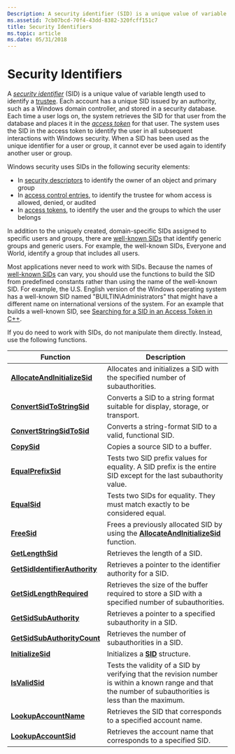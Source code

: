 ```yaml
---
Description: A security identifier (SID) is a unique value of variable length used to identify a trustee.
ms.assetid: 7cb07bcd-70f4-43dd-8382-320fcff151c7
title: Security Identifiers
ms.topic: article
ms.date: 05/31/2018
---
```


# Security Identifiers

A [*security identifier*](/windows/desktop/SecGloss/s-gly) (SID) is a unique value of variable length used to identify a [trustee](trustees.md). Each account has a unique SID issued by an authority, such as a Windows domain controller, and stored in a security database. Each time a user logs on, the system retrieves the SID for that user from the database and places it in the [*access token*](/windows/desktop/SecGloss/a-gly) for that user. The system uses the SID in the access token to identify the user in all subsequent interactions with Windows security. When a SID has been used as the unique identifier for a user or group, it cannot ever be used again to identify another user or group.

Windows security uses SIDs in the following security elements:

-   In [security descriptors](security-descriptors.md) to identify the owner of an object and primary group
-   In [access control entries](access-control-entries.md), to identify the trustee for whom access is allowed, denied, or audited
-   In [access tokens](access-tokens.md), to identify the user and the groups to which the user belongs

In addition to the uniquely created, domain-specific SIDs assigned to specific users and groups, there are [well-known SIDs](well-known-sids.md) that identify generic groups and generic users. For example, the well-known SIDs, Everyone and World, identify a group that includes all users.

Most applications never need to work with SIDs. Because the names of [well-known SIDs](well-known-sids.md) can vary, you should use the functions to build the SID from predefined constants rather than using the name of the well-known SID. For example, the U.S. English version of the Windows operating system has a well-known SID named "BUILTIN\\Administrators" that might have a different name on international versions of the system. For an example that builds a well-known SID, see [Searching for a SID in an Access Token in C++](searching-for-a-sid-in-an-access-token-in-c--.md).

If you do need to work with SIDs, do not manipulate them directly. Instead, use the following functions.



| Function                                                       | Description                                                                                                                                               |
|----------------------------------------------------------------|-----------------------------------------------------------------------------------------------------------------------------------------------------------|
| [**AllocateAndInitializeSid**](/windows/win32/api/securitybaseapi/nf-securitybaseapi-allocateandinitializesid)   | Allocates and initializes a SID with the specified number of subauthorities.                                                                              |
| [**ConvertSidToStringSid**](/windows/desktop/api/Sddl/nf-sddl-convertsidtostringsida)         | Converts a SID to a string format suitable for display, storage, or transport.                                                                            |
| [**ConvertStringSidToSid**](/windows/desktop/api/Sddl/nf-sddl-convertstringsidtosida)         | Converts a string-format SID to a valid, functional SID.                                                                                                  |
| [**CopySid**](/windows/win32/api/securitybaseapi/nf-securitybaseapi-copysid)                                     | Copies a source SID to a buffer.                                                                                                                          |
| [**EqualPrefixSid**](/windows/win32/api/securitybaseapi/nf-securitybaseapi-equalprefixsid)                       | Tests two SID prefix values for equality. A SID prefix is the entire SID except for the last subauthority value.                                          |
| [**EqualSid**](/windows/win32/api/securitybaseapi/nf-securitybaseapi-equalsid)                                   | Tests two SIDs for equality. They must match exactly to be considered equal.                                                                              |
| [**FreeSid**](/windows/win32/api/securitybaseapi/nf-securitybaseapi-freesid)                                     | Frees a previously allocated SID by using the [**AllocateAndInitializeSid**](/windows/win32/api/securitybaseapi/nf-securitybaseapi-allocateandinitializesid) function.                                      |
| [**GetLengthSid**](/windows/win32/api/securitybaseapi/nf-securitybaseapi-getlengthsid)                           | Retrieves the length of a SID.                                                                                                                            |
| [**GetSidIdentifierAuthority**](/windows/win32/api/securitybaseapi/nf-securitybaseapi-getsididentifierauthority) | Retrieves a pointer to the identifier authority for a SID.                                                                                                |
| [**GetSidLengthRequired**](/windows/win32/api/securitybaseapi/nf-securitybaseapi-getsidlengthrequired)           | Retrieves the size of the buffer required to store a SID with a specified number of subauthorities.                                                       |
| [**GetSidSubAuthority**](/windows/win32/api/securitybaseapi/nf-securitybaseapi-getsidsubauthority)               | Retrieves a pointer to a specified subauthority in a SID.                                                                                                 |
| [**GetSidSubAuthorityCount**](/windows/win32/api/securitybaseapi/nf-securitybaseapi-getsidsubauthoritycount)     | Retrieves the number of subauthorities in a SID.                                                                                                          |
| [**InitializeSid**](/windows/win32/api/securitybaseapi/nf-securitybaseapi-initializesid)                         | Initializes a [**SID**](/windows/desktop/api/Winnt/ns-winnt-sid) structure.                                                                                                               |
| [**IsValidSid**](/windows/win32/api/securitybaseapi/nf-securitybaseapi-isvalidsid)                               | Tests the validity of a SID by verifying that the revision number is within a known range and that the number of subauthorities is less than the maximum. |
| [**LookupAccountName**](/windows/desktop/api/Winbase/nf-winbase-lookupaccountnamea)                 | Retrieves the SID that corresponds to a specified account name.                                                                                           |
| [**LookupAccountSid**](/windows/desktop/api/Winbase/nf-winbase-lookupaccountsida)                   | Retrieves the account name that corresponds to a specified SID.                                                                                           |



 

 

 